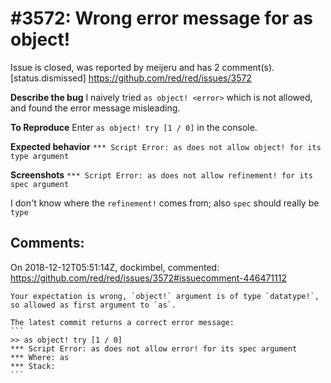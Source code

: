 
#3572: Wrong error message for as object!
================================================================================
Issue is closed, was reported by meijeru and has 2 comment(s).
[status.dismissed]
<https://github.com/red/red/issues/3572>

**Describe the bug**
I naively tried `as object! <error>` which is not allowed, and found the error message misleading. 

**To Reproduce**
Enter `as object! try [1 / 0]` in the console.

**Expected behavior**
`*** Script Error: as does not allow object! for its type argument`

**Screenshots**
`*** Script Error: as does not allow refinement! for its spec argument`

I don't know where the `refinement!` comes from; also `spec` should really be `type`


Comments:
--------------------------------------------------------------------------------

On 2018-12-12T05:51:14Z, dockimbel, commented:
<https://github.com/red/red/issues/3572#issuecomment-446471112>

    Your expectation is wrong, `object!` argument is of type `datatype!`, so allowed as first argument to `as`.
    
    The latest commit returns a correct error message:
    ```
    >> as object! try [1 / 0]
    *** Script Error: as does not allow error! for its spec argument
    *** Where: as
    *** Stack:
    ```


